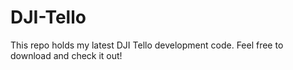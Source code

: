# DJI-Tello
This repo holds my latest DJI Tello development code. Feel free to download and check it out!
